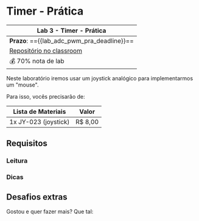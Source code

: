 # Timer - Prática

| Lab 3 - Timer - Prática                               |
|-------------------------------------------------------|
| **Prazo**: =={{lab_adc_pwm_pra_deadline}}==               |
| [Repositório no classroom]({{lab_adc_pwm_pra_classroom}}) |
| 💰 70% nota de lab                                    |

Neste laboratório iremos usar um joystick analógico para implementarmos um "mouse".

Para isso, vocês precisarão de:

| Lista de Materiais   | Valor    |
|----------------------|----------|
| 1x JY-023 (joystick) | R$ 8,00 |

## Requisitos

### Leitura

### Dicas

## Desafios extras

Gostou e quer fazer mais? Que tal:
